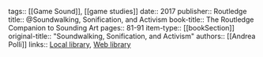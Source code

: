 tags:: [[Game Sound]], [[game studies]]
date:: 2017
publisher:: Routledge
title:: @Soundwalking, Sonification, and Activism
book-title:: The Routledge Companion to Sounding Art
pages:: 81-91
item-type:: [[bookSection]]
original-title:: "Soundwalking, Sonification, and Activism"
authors:: [[Andrea Polli]]
links:: [Local library](zotero://select/groups/2386895/items/PB5QVC6X), [Web library](https://www.zotero.org/groups/2386895/items/PB5QVC6X)
